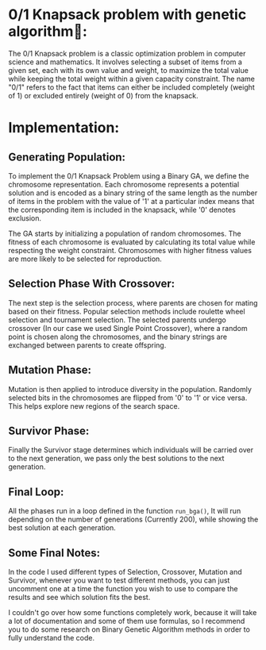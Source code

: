 # 0/1 Knapsack problem with genetic algorithm🧬:
The 0/1 Knapsack problem is a classic optimization problem in computer science and mathematics. It involves selecting a subset of items from a given set, each with its own value and weight, to maximize the total value while keeping the total weight within a given capacity constraint. The name "0/1" refers to the fact that items can either be included completely (weight of 1) or excluded entirely (weight of 0) from the knapsack.

# Implementation:
## Generating Population:
To implement the 0/1 Knapsack Problem using a Binary GA, we define the chromosome representation. Each chromosome represents a potential solution and is encoded as a binary string of the same length as the number of items in the problem with the value of '1' at a particular index means that the corresponding item is included in the knapsack, while '0' denotes exclusion. 

The GA starts by initializing a population of random chromosomes. The fitness of each chromosome is evaluated by calculating its total value while respecting the weight constraint. Chromosomes with higher fitness values are more likely to be selected for reproduction.

## Selection Phase With Crossover:
The next step is the selection process, where parents are chosen for mating based on their fitness. Popular selection methods include roulette wheel selection and tournament selection. The selected parents undergo crossover (In our case we used Single Point Crossover), where a random point is chosen along the chromosomes, and the binary strings are exchanged between parents to create offspring.

## Mutation Phase:
Mutation is then applied to introduce diversity in the population. Randomly selected bits in the chromosomes are flipped from '0' to '1' or vice versa. This helps explore new regions of the search space.

## Survivor Phase:
Finally the Survivor stage determines which individuals will be carried over to the next generation, we pass only the best solutions to the next generation.

## Final Loop:
All the phases run in a loop defined in the function `run_bga()`, It will run depending on the number of generations (Currently 200), while showing the best solution at each generation.

## Some Final Notes:
In the code I used different types of Selection, Crossover, Mutation and Survivor, whenever you want to test different methods, you can just uncomment one at a time the function you wish to use to compare the results and see which solution fits the best. 

I couldn't go over how some functions completely work, because it will take a lot of documentation and some of them use formulas, so I recommend you to do some research on Binary Genetic Algorithm methods in order to fully understand the code.
